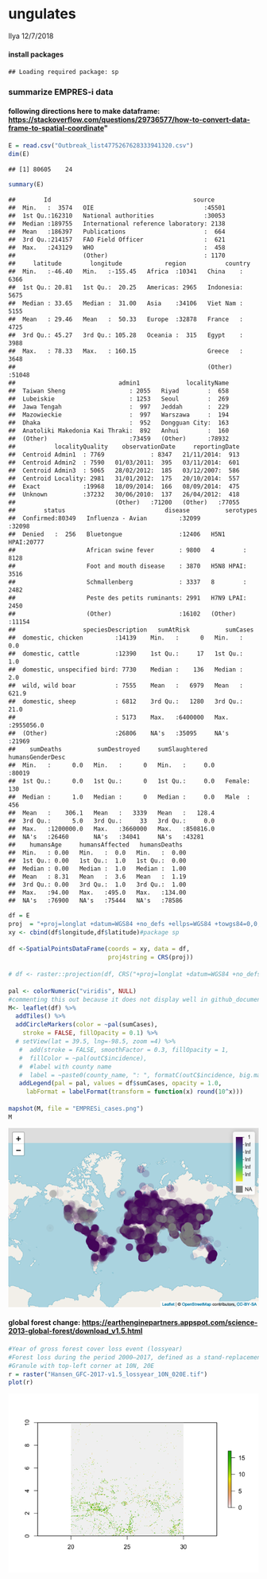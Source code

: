 ungulates
================
Ilya
12/7/2018

#### install packages

    ## Loading required package: sp

### summarize EMPRES-i data

#### following directions here to make dataframe: <https://stackoverflow.com/questions/29736577/how-to-convert-data-frame-to-spatial-coordinate>"

``` r
E = read.csv("Outbreak_list4775267628333941320.csv")
dim(E)
```

    ## [1] 80605    24

``` r
summary(E)
```

    ##        Id                                        source     
    ##  Min.   :  3574   OIE                               :45501  
    ##  1st Qu.:162310   National authorities              :30053  
    ##  Median :189755   International reference laboratory: 2138  
    ##  Mean   :186397   Publications                      :  664  
    ##  3rd Qu.:214157   FAO Field Officer                 :  621  
    ##  Max.   :243129   WHO                               :  458  
    ##                   (Other)                           : 1170  
    ##     latitude        longitude            region           country     
    ##  Min.   :-46.40   Min.   :-155.45   Africa  :10341   China    : 6366  
    ##  1st Qu.: 20.81   1st Qu.:  20.25   Americas: 2965   Indonesia: 5675  
    ##  Median : 33.65   Median :  31.00   Asia    :34106   Viet Nam : 5155  
    ##  Mean   : 29.46   Mean   :  50.33   Europe  :32878   France   : 4725  
    ##  3rd Qu.: 45.27   3rd Qu.: 105.28   Oceania :  315   Egypt    : 3988  
    ##  Max.   : 78.33   Max.   : 160.15                    Greece   : 3648  
    ##                                                      (Other)  :51048  
    ##                             admin1             localityName  
    ##  Taiwan Sheng                  : 2055   Riyad        :  658  
    ##  Lubeiskie                     : 1253   Seoul        :  269  
    ##  Jawa Tengah                   :  997   Jeddah       :  229  
    ##  Mazowieckie                   :  997   Warszawa     :  194  
    ##  Dhaka                         :  952   Dongguan City:  163  
    ##  Anatoliki Makedonia Kai Thraki:  892   Anhui        :  160  
    ##  (Other)                       :73459   (Other)      :78932  
    ##           localityQuality    observationDate     reportingDate  
    ##  Centroid Admin1  : 7769             : 8347   21/11/2014:  913  
    ##  Centroid Admin2  : 7590   01/03/2011:  395   03/11/2014:  601  
    ##  Centroid Admin3  : 5065   28/02/2012:  185   03/12/2007:  586  
    ##  Centroid Locality: 2981   31/01/2012:  175   20/10/2014:  557  
    ##  Exact            :19968   18/09/2014:  166   08/09/2014:  475  
    ##  Unknown          :37232   30/06/2010:  137   26/04/2012:  418  
    ##                            (Other)   :71200   (Other)   :77055  
    ##        status                            disease          serotypes    
    ##  Confirmed:80349   Influenza - Avian         :32099            :32098  
    ##  Denied   :  256   Bluetongue                :12406   H5N1 HPAI:20777  
    ##                    African swine fever       : 9800   4        : 8128  
    ##                    Foot and mouth disease    : 3870   H5N8 HPAI: 3516  
    ##                    Schmallenberg             : 3337   8        : 2482  
    ##                    Peste des petits ruminants: 2991   H7N9 LPAI: 2450  
    ##                    (Other)                   :16102   (Other)  :11154  
    ##                   speciesDescription   sumAtRisk          sumCases        
    ##  domestic, chicken         :14139    Min.   :      0   Min.   :      0.0  
    ##  domestic, cattle          :12390    1st Qu.:     17   1st Qu.:      1.0  
    ##  domestic, unspecified bird: 7730    Median :    136   Median :      2.0  
    ##  wild, wild boar           : 7555    Mean   :   6979   Mean   :    621.9  
    ##  domestic, sheep           : 6812    3rd Qu.:   1280   3rd Qu.:     21.0  
    ##                            : 5173    Max.   :6400000   Max.   :2955056.0  
    ##  (Other)                   :26806    NA's   :35095     NA's   :21969      
    ##    sumDeaths          sumDestroyed     sumSlaughtered     humansGenderDesc
    ##  Min.   :      0.0   Min.   :      0   Min.   :     0.0         :80019    
    ##  1st Qu.:      0.0   1st Qu.:      0   1st Qu.:     0.0   Female:  130    
    ##  Median :      1.0   Median :      0   Median :     0.0   Male  :  456    
    ##  Mean   :    306.1   Mean   :   3339   Mean   :   128.4                   
    ##  3rd Qu.:      5.0   3rd Qu.:     33   3rd Qu.:     0.0                   
    ##  Max.   :1200000.0   Max.   :3660000   Max.   :850816.0                   
    ##  NA's   :26460       NA's   :34041     NA's   :43281                      
    ##    humansAge     humansAffected   humansDeaths   
    ##  Min.   : 0.00   Min.   :  0.0   Min.   :  0.00  
    ##  1st Qu.: 0.00   1st Qu.:  1.0   1st Qu.:  0.00  
    ##  Median : 0.00   Median :  1.0   Median :  1.00  
    ##  Mean   : 8.31   Mean   :  3.6   Mean   :  1.19  
    ##  3rd Qu.: 0.00   3rd Qu.:  1.0   3rd Qu.:  1.00  
    ##  Max.   :94.00   Max.   :495.0   Max.   :134.00  
    ##  NA's   :76900   NA's   :75444   NA's   :78586

``` r
df = E
proj  = "+proj=longlat +datum=WGS84 +no_defs +ellps=WGS84 +towgs84=0,0,0"
xy <- cbind(df$longitude,df$latitude)#package sp

df <-SpatialPointsDataFrame(coords = xy, data = df, 
                            proj4string = CRS(proj))

# df <- raster::projection(df, CRS("+proj=longlat +datum=WGS84 +no_defs +ellps=WGS84 +towgs84=0,0,0"))

pal <- colorNumeric("viridis", NULL)
#commenting this out because it does not display well in github_document
M<- leaflet(df) %>%
  addTiles() %>%
  addCircleMarkers(color = ~pal(sumCases),
    stroke = FALSE, fillOpacity = 0.1) %>%
  # setView(lat = 39.5, lng=-98.5, zoom =4) %>%
   #  add(stroke = FALSE, smoothFactor = 0.3, fillOpacity = 1,
   #  fillColor = ~pal(outC$incidence),
   #  #label with county name 
   #  label = ~paste0(county_name, ": ", formatC(outC$incidence, big.mark = ","))) %>%
   addLegend(pal = pal, values = df$sumCases, opacity = 1.0,
     labFormat = labelFormat(transform = function(x) round(10^x)))

mapshot(M, file = "EMPRESi_cases.png")
M
```

![](ungulates_files/figure-markdown_github/unnamed-chunk-1-1.png)

#### global forest change: <https://earthenginepartners.appspot.com/science-2013-global-forest/download_v1.5.html>

``` r
#Year of gross forest cover loss event (lossyear)
#Forest loss during the period 2000–2017, defined as a stand-replacement disturbance, or a change from a forest to non-forest state. Encoded as either 0 (no loss) or else a value in the range 1–17, representing loss detected primarily in the year 2001–2017, respectively.
#Granule with top-left corner at 10N, 20E
r = raster("Hansen_GFC-2017-v1.5_lossyear_10N_020E.tif")
plot(r)
```

![](ungulates_files/figure-markdown_github/unnamed-chunk-2-1.png)
